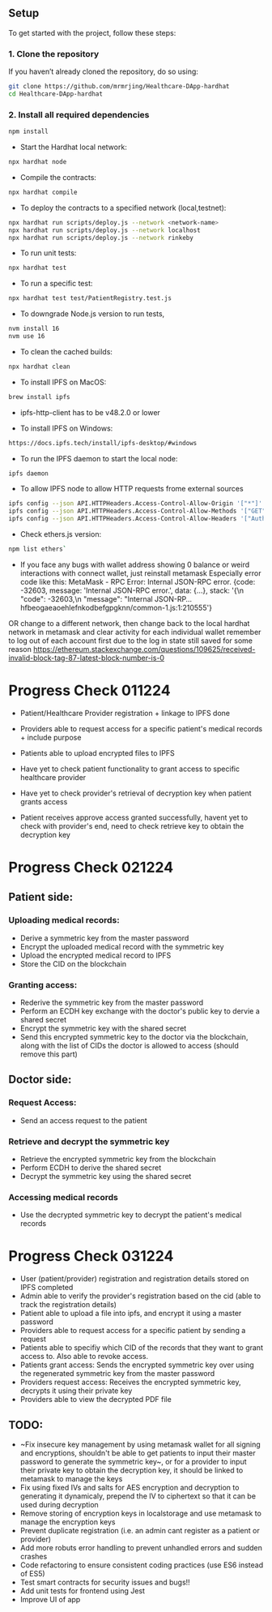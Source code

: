 ## Setup

To get started with the project, follow these steps:

### 1. Clone the repository
If you haven’t already cloned the repository, do so using:
```bash
git clone https://github.com/mrmrjing/Healthcare-DApp-hardhat
cd Healthcare-DApp-hardhat
```

### 2. Install all required dependencies
```bash
npm install 
```

- Start the Hardhat local network: 
```bash
npx hardhat node
```

- Compile the contracts: 
```bash
npx hardhat compile
```

- To deploy the contracts to a specified network (local,testnet): 
```bash
npx hardhat run scripts/deploy.js --network <network-name>
npx hardhat run scripts/deploy.js --network localhost
npx hardhat run scripts/deploy.js --network rinkeby
```

- To run unit tests: 
```bash
npx hardhat test
```

- To run a specific test: 
```bash
npx hardhat test test/PatientRegistry.test.js
```

- To downgrade Node.js version to run tests, 
```bash
nvm install 16 
nvm use 16
```

- To clean the cached builds: 
```bash
npx hardhat clean
```

- To install IPFS on MacOS: 
```bash
brew install ipfs
```

- ipfs-http-client has to be v48.2.0 or lower 

- To install IPFS on Windows: 
```bash 
https://docs.ipfs.tech/install/ipfs-desktop/#windows
```

- To run the IPFS daemon to start the local node: 
```bash
ipfs daemon
```

- To allow IPFS node to allow HTTP requests frome external sources 
```bash
ipfs config --json API.HTTPHeaders.Access-Control-Allow-Origin '["*"]'
ipfs config --json API.HTTPHeaders.Access-Control-Allow-Methods '["GET", "POST", "PUT"]'
ipfs config --json API.HTTPHeaders.Access-Control-Allow-Headers '["Authorization"]'
```

- Check ethers.js version: 
```bash
npm list ethers` 
```

- If you face any bugs with wallet address showing 0 balance or weird interactions with connect wallet, just reinstall metamask
Especially error code like this: 
MetaMask - RPC Error: Internal JSON-RPC error. 
{code: -32603, message: 'Internal JSON-RPC error.', data: {…}, stack: '{\n  "code": -32603,\n  "message": "Internal JSON-RP…hfbeogaeaoehlefnkodbefgpgknn/common-1.js:1:210555'}

OR 
change to a different network, then change back to the local hardhat network in metamask
and clear activity for each individual wallet 
remember to log out of each account first
due to the log in state still saved for some reason
https://ethereum.stackexchange.com/questions/109625/received-invalid-block-tag-87-latest-block-number-is-0


# Progress Check 011224 
- Patient/Healthcare Provider registration + linkage to IPFS done 
- Providers able to request access for a specific patient's medical records + include purpose 
- Patients able to upload encrypted files to IPFS 
- Have yet to check patient functionality to grant access to specific healthcare provider 
- Have yet to check provider's retrieval of decryption key when patient grants access

- Patient receives approve access granted successfully, havent yet to check with provider's end, need to check retrieve key to obtain the decryption key 

# Progress Check 021224 
## Patient side: 
### Uploading medical records: 
- Derive a symmetric key from the master password
- Encrypt the uploaded medical record with the symmetric key 
- Upload the encrypted medical record to IPFS 
- Store the CID on the blockchain 

### Granting access: 
- Rederive the symmetric key from the master password 
- Perform an ECDH key exchange with the doctor's public key to dervie a shared secret 
- Encrypt the symmetric key with the shared secret 
- Send this encrypted symmetric key to the doctor via the blockchain, along with the list of CIDs the doctor is allowed to access (should remove this part)

## Doctor side: 
### Request Access: 
- Send an access request to the patient 
### Retrieve and decrypt the symmetric key 
- Retrieve the encrypted symmetric key from the blockchain 
- Perform ECDH to derive the shared secret 
- Decrypt the symmetric key using the shared secret 

### Accessing medical records 
- Use the decrypted symmetric key to decrypt the patient's medical records 

# Progress Check 031224 
-  User (patient/provider) registration and registration details stored on IPFS completed 
- Admin able to verify the provider's registration based on the cid (able to track the registration details)
- Patient able to upload a file into ipfs, and encrypt it using a master password
- Providers able to request access for a specific patient by sending a request 
- Patients able to specifiy which CID of the records that they want to grant access to. Also able to revoke access. 
- Patients grant access: Sends the encrypted symmetric key over using the regenerated symmetric key from the master password 
- Providers request access: Receives the encrypted symmetric key, decrypts it using their private key 
- Providers able to view the decrypted PDF file 

## TODO: 
- ~Fix insecure key management by using metamask wallet for all signing and encryptions, shouldn't be able to get patients to input their master password to generate the symmetric key~, or for a provider to input their private key to obtain the decryption key, it should be linked to metamask to manage the keys
- Fix using fixed IVs and salts for AES encryption and decryption to generating it dynamicaly, prepend the IV to ciphertext so that it can be used during decryption 
- Remove storing of encryption keys in localstorage and use metamask to manage the encryption keys 
- Prevent duplicate registration (i.e. an admin cant register as a patient or provider)
- Add more robuts error handling to prevent unhandled errors and sudden crashes 
- Code refactoring to ensure consistent coding practices (use ES6 instead of ES5)
- Test smart contracts for security issues and bugs!!
- Add unit tests for frontend using Jest 
- Improve UI of app

